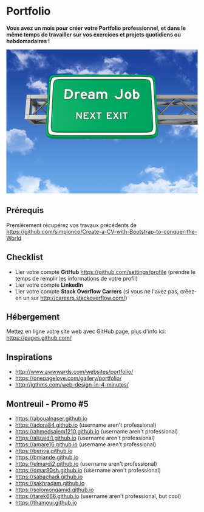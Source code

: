 # Portfolio

**Vous avez un mois pour créer votre Portfolio professionnel, et dans le même temps de travailler sur vos exercices et projets quotidiens ou hebdomadaires !**

![Dream Job](Dream_job_next_exit.jpg)

## Prérequis

Premièrement récupérez vos travaux précédents de
https://github.com/simplonco/Create-a-CV-with-Bootstrap-to-conquer-the-World

## Checklist

* Lier votre compte **GitHub** https://github.com/settings/profile (prendre le temps de remplir les informations de votre profil)
* Lier votre compte **LinkedIn**
* Lier votre compte **Stack Overflow Carrers** (si vous ne l'avez pas, créez-en un sur http://careers.stackoverflow.com/)

## Hébergement

Mettez en ligne votre site web avec GitHub page, plus d'info ici:
https://pages.github.com/


## Inspirations

* http://www.awwwards.com/websites/portfolio/
* https://onepagelove.com/gallery/portfolio/
* http://jgthms.com/web-design-in-4-minutes/

## Montreuil - Promo #5

* https://aboualnaser.github.io
* https://adora84.github.io (username aren't professional)
* https://ahmedsalem1210.github.io (username aren't professional)
* https://alizaidi1.github.io (username aren't professional)
* https://amare16.github.io (username aren't professional)
* https://beriva.github.io
* https://bmiande.github.io
* https://elmardi2.github.io (username aren't professional)
* https://omar90sh.github.io (username aren't professional)
* https://sabachadi.github.io
* https://sakhradam.github.io
* https://solomongamid.github.io
* https://tarek666.github.io (username aren't professional, but cool)
* https://thamoui.github.io
